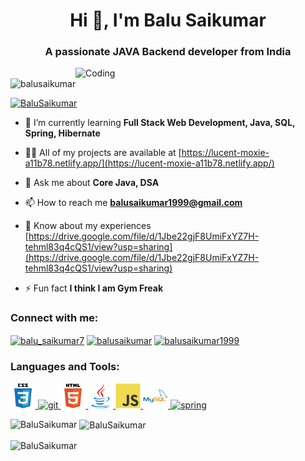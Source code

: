 
<h1 align="center">Hi 👋, I'm Balu Saikumar</h1>
<h3 align="center">A passionate JAVA Backend developer from India</h3>
<img align="right" alt="Coding" width="400" src="https://cdn.dribbble.com/users/1162077/screenshots/3848914/programmer.gif">

<p align="left"> <img src="https://komarev.com/ghpvc/?username=BaluSaikumar&label=Profile%20views&color=0e75b6&style=flat" alt="balusaikumar" /> </p>

<p align="left"> <a href="https://github.com/ryo-ma/github-profile-trophy"><img src="https://github-profile-trophy.vercel.app/?username=BaluSaikumar" alt="BaluSaikumar" /></a> </p>

- 🌱 I’m currently learning **Full Stack Web Development, Java, SQL, Spring, Hibernate**

- 👨‍💻 All of my projects are available at [https://lucent-moxie-a11b78.netlify.app/](https://lucent-moxie-a11b78.netlify.app/)

- 💬 Ask me about **Core Java, DSA**

- 📫 How to reach me **balusaikumar1999@gmail.com**

- 📄 Know about my experiences [https://drive.google.com/file/d/1Jbe22gjF8UmiFxYZ7H-tehml83q4cQS1/view?usp=sharing](https://drive.google.com/file/d/1Jbe22gjF8UmiFxYZ7H-tehml83q4cQS1/view?usp=sharing)

- ⚡ Fun fact **I think I am Gym Freak**

<h3 align="left">Connect with me:</h3>
<p align="left">
<a href="https://twitter.com/balu_saikumar7" target="blank"><img align="center" src="https://raw.githubusercontent.com/rahuldkjain/github-profile-readme-generator/master/src/images/icons/Social/twitter.svg" alt="balu_saikumar7" height="30" width="40" /></a>
<a href="https://linkedin.com/in/balusaikumar" target="blank"><img align="center" src="https://raw.githubusercontent.com/rahuldkjain/github-profile-readme-generator/master/src/images/icons/Social/linked-in-alt.svg" alt="balusaikumar" height="30" width="40" /></a>
<a href="https://www.hackerrank.com/balusaikumar1999" target="blank"><img align="center" src="https://raw.githubusercontent.com/rahuldkjain/github-profile-readme-generator/master/src/images/icons/Social/hackerrank.svg" alt="balusaikumar1999" height="30" width="40" /></a>
</p>

<h3 align="left">Languages and Tools:</h3>
<p align="left"> <a href="https://www.w3schools.com/css/" target="_blank" rel="noreferrer"> <img src="https://raw.githubusercontent.com/devicons/devicon/master/icons/css3/css3-original-wordmark.svg" alt="css3" width="40" height="40"/> </a> <a href="https://git-scm.com/" target="_blank" rel="noreferrer"> <img src="https://www.vectorlogo.zone/logos/git-scm/git-scm-icon.svg" alt="git" width="40" height="40"/> </a> <a href="https://www.w3.org/html/" target="_blank" rel="noreferrer"> <img src="https://raw.githubusercontent.com/devicons/devicon/master/icons/html5/html5-original-wordmark.svg" alt="html5" width="40" height="40"/> </a> <a href="https://www.java.com" target="_blank" rel="noreferrer"> <img src="https://raw.githubusercontent.com/devicons/devicon/master/icons/java/java-original.svg" alt="java" width="40" height="40"/> </a> <a href="https://developer.mozilla.org/en-US/docs/Web/JavaScript" target="_blank" rel="noreferrer"> <img src="https://raw.githubusercontent.com/devicons/devicon/master/icons/javascript/javascript-original.svg" alt="javascript" width="40" height="40"/> </a> <a href="https://www.mysql.com/" target="_blank" rel="noreferrer"> <img src="https://raw.githubusercontent.com/devicons/devicon/master/icons/mysql/mysql-original-wordmark.svg" alt="mysql" width="40" height="40"/> </a> <a href="https://spring.io/" target="_blank" rel="noreferrer"> <img src="https://www.vectorlogo.zone/logos/springio/springio-icon.svg" alt="spring" width="40" height="40"/> </a> </p>

<p><img align="left" src="https://github-readme-stats.vercel.app/api/top-langs?username=balusaikumar&show_icons=true&locale=en&layout=compact" alt="BaluSaikumar" /></p>

<p>&nbsp;<img align="center" src="https://github-readme-stats.vercel.app/api?username=balusaikumar&show_icons=true&locale=en" alt="BaluSaikumar" /></p>

<p><img align="center" src="https://github-readme-streak-stats.herokuapp.com/?user=balusaikumar&" alt="BaluSaikumar" /></p>


